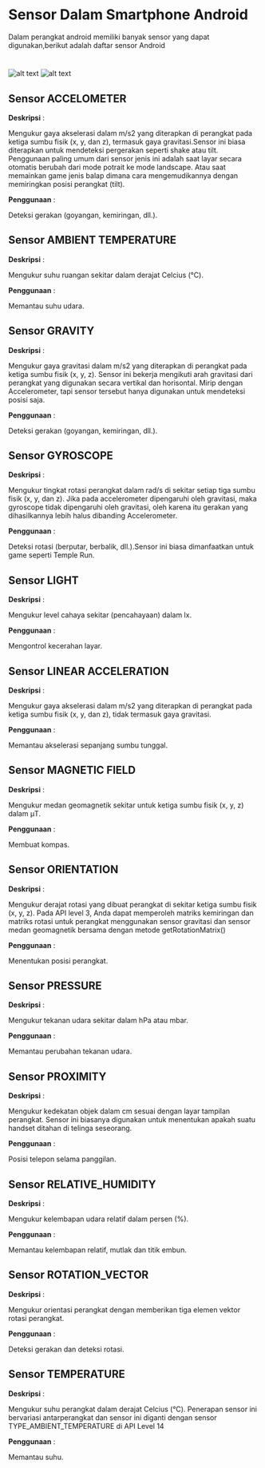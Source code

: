 # Sensor Dalam Smartphone Android
Dalam perangkat android memiliki banyak sensor yang dapat digunakan,berikut adalah daftar sensor Android
#
![alt text](image/hasil.JPG)
![alt text](image/hasil2.JPG)
## Sensor ACCELOMETER
__Deskripsi__ : 

Mengukur gaya akselerasi dalam m/s2 yang diterapkan di perangkat pada ketiga sumbu fisik (x, y, dan z), termasuk gaya gravitasi.Sensor ini biasa diterapkan untuk mendeteksi pergerakan seperti shake atau tilt. Penggunaan paling umum dari sensor jenis ini adalah saat layar secara otomatis berubah dari mode potrait ke mode landscape. Atau saat memainkan game jenis balap dimana cara mengemudikannya dengan memiringkan posisi perangkat (tilt).

__Penggunaan__ : 

Deteksi gerakan (goyangan, kemiringan, dll.).

## Sensor AMBIENT TEMPERATURE
__Deskripsi__ : 

Mengukur suhu ruangan sekitar dalam derajat Celcius (°C).

__Penggunaan__ : 

Memantau suhu udara.

## Sensor GRAVITY
__Deskripsi__ : 

Mengukur gaya gravitasi dalam m/s2 yang diterapkan di perangkat pada ketiga sumbu fisik (x, y, z). Sensor ini bekerja mengikuti arah gravitasi dari perangkat yang digunakan secara vertikal dan horisontal. Mirip dengan Accelerometer, tapi sensor tersebut hanya digunakan untuk mendeteksi posisi saja.

__Penggunaan__ : 

Deteksi gerakan (goyangan, kemiringan, dll.).

## Sensor GYROSCOPE
__Deskripsi__ : 

Mengukur tingkat rotasi perangkat dalam rad/s di sekitar setiap tiga sumbu fisik (x, y, dan z). Jika pada accelerometer dipengaruhi oleh gravitasi, maka gyroscope tidak dipengaruhi oleh gravitasi, oleh karena itu gerakan yang dihasilkannya lebih halus dibanding Accelerometer.

__Penggunaan__ : 

Deteksi rotasi (berputar, berbalik, dll.).Sensor ini biasa dimanfaatkan untuk game seperti Temple Run.

## Sensor LIGHT
__Deskripsi__ : 

Mengukur level cahaya sekitar (pencahayaan) dalam lx.

__Penggunaan__ : 

Mengontrol kecerahan layar.
  
## Sensor LINEAR ACCELERATION
__Deskripsi__ : 

Mengukur gaya akselerasi dalam m/s2 yang diterapkan di perangkat pada ketiga sumbu fisik (x, y, dan z), tidak termasuk gaya gravitasi.

__Penggunaan__ : 

Memantau akselerasi sepanjang sumbu tunggal.

## Sensor MAGNETIC FIELD
__Deskripsi__ : 

Mengukur medan geomagnetik sekitar untuk ketiga sumbu fisik (x, y, z) dalam μT.

__Penggunaan__ : 

Membuat kompas.

## Sensor ORIENTATION
__Deskripsi__ : 

Mengukur derajat rotasi yang dibuat perangkat di sekitar ketiga sumbu fisik (x, y, z). Pada API level 3, Anda dapat memperoleh matriks kemiringan dan matriks rotasi untuk perangkat menggunakan sensor gravitasi dan sensor medan geomagnetik bersama dengan metode getRotationMatrix()

__Penggunaan__ : 

Menentukan posisi perangkat.

## Sensor PRESSURE	
__Deskripsi__ : 

Mengukur tekanan udara sekitar dalam hPa atau mbar.

__Penggunaan__ : 

Memantau perubahan tekanan udara.

## Sensor PROXIMITY	
__Deskripsi__ : 

Mengukur kedekatan objek dalam cm sesuai dengan layar tampilan perangkat. Sensor ini biasanya digunakan untuk menentukan apakah suatu handset ditahan di telinga seseorang.

__Penggunaan__ : 

Posisi telepon selama panggilan.

## Sensor RELATIVE_HUMIDITY
__Deskripsi__ : 

Mengukur kelembapan udara relatif dalam persen (%).

__Penggunaan__ : 

Memantau kelembapan relatif, mutlak dan titik embun.

## Sensor ROTATION_VECTOR
__Deskripsi__ : 

Mengukur orientasi perangkat dengan memberikan tiga elemen vektor rotasi perangkat.

__Penggunaan__ : 

Deteksi gerakan dan deteksi rotasi.

## Sensor TEMPERATURE
__Deskripsi__ : 

Mengukur suhu perangkat dalam derajat Celcius (°C). Penerapan sensor ini bervariasi antarperangkat dan sensor ini diganti dengan sensor TYPE_AMBIENT_TEMPERATURE di API Level 14

__Penggunaan__ : 

Memantau suhu.
